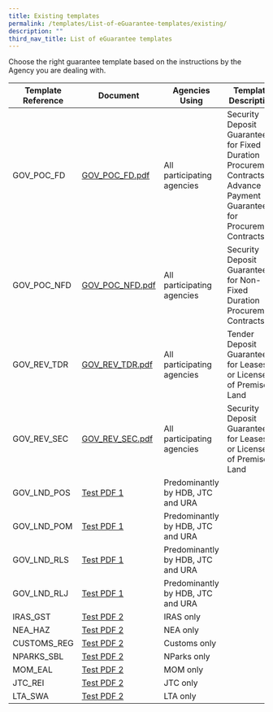 ```yaml
---
title: Existing templates
permalink: /templates/List-of-eGuarantee-templates/existing/
description: ""
third_nav_title: List of eGuarantee templates
---
```

Choose the right guarantee template based on the instructions by the Agency you are dealing with.

| Template Reference | Document |Agencies Using | Template Description| 
| -------- | -------- | -------- |-------- |
| GOV_POC_FD | [GOV_POC_FD.pdf](/files/GOV_POC_FD.pdf) | All participating agencies | Security Deposit Guarantee for Fixed Duration Procurement Contracts/ Advance Payment Guarantee for Procurement Contracts|
| GOV_POC_NFD |[GOV_POC_NFD.pdf](/files/GOV_POC_NFD.pdf) | All participating agencies | Security Deposit Guarantee for Non-Fixed Duration Procurement Contracts |
| GOV_REV_TDR | [GOV_REV_TDR.pdf](/files/GOV_REV_TDR.pdf)| All participating agencies | Tender Deposit Guarantee for Leases or Licenses of Premises/ Land |
| GOV_REV_SEC |[GOV_REV_SEC.pdf](/files/GOV_REV_SEC.pdf)  | All participating agencies | Security Deposit Guarantee for Leases or Licenses of Premises/ Land |
| GOV_LND_POS | [Test PDF 1](/files/Isomer%20Test%20document%202.pdf) | Predominantly by HDB, JTC and URA |
| GOV_LND_POM | [Test PDF 1](/files/Isomer%20Test%20document%202.pdf) | Predominantly by HDB, JTC and URA |
| GOV_LND_RLS | [Test PDF 1](/files/Isomer%20Test%20document%202.pdf) | Predominantly by HDB, JTC and URA |
| GOV_LND_RLJ | [Test PDF 1](/files/Isomer%20Test%20document%202.pdf) | Predominantly by HDB, JTC and URA |
|IRAS_GST | [Test PDF 2](/files/Isomer%20Test%20document.pdf) | IRAS only |
|NEA_HAZ | [Test PDF 2](/files/Isomer%20Test%20document.pdf) | NEA only |
|CUSTOMS_REG| [Test PDF 2](/files/Isomer%20Test%20document.pdf) | Customs only |
|NPARKS_SBL| [Test PDF 2](/files/Isomer%20Test%20document.pdf) | NParks only |
|MOM_EAL| [Test PDF 2](/files/Isomer%20Test%20document.pdf) | MOM only |
|JTC_REI| [Test PDF 2](/files/Isomer%20Test%20document.pdf) | JTC only |
|LTA_SWA | [Test PDF 2](/files/Isomer%20Test%20document.pdf) | LTA only |